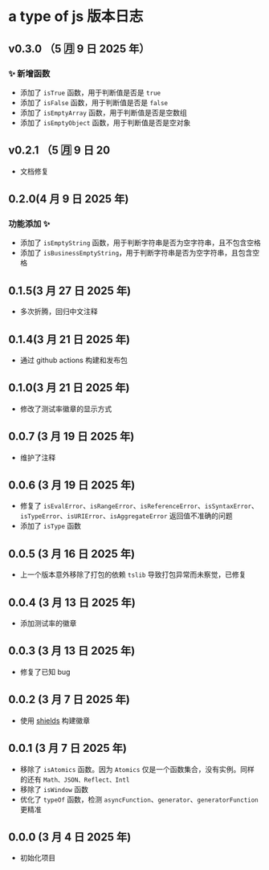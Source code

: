# a type of js 版本日志

## v0.3.0 （5 🈷️ 9 日 2025 年）

### ✨ 新增函数

- 添加了 `isTrue` 函数，用于判断值是否是 `true`
- 添加了 `isFalse` 函数，用于判断值是否是 `false`
- 添加了 `isEmptyArray` 函数，用于判断值是否是空数组
- 添加了 `isEmptyObject` 函数，用于判断值是否是空对象

## v0.2.1 （5 🈷️ 9 日 20

- 文档修复

## 0.2.0(4 月 9 日 2025 年)

### 功能添加 ✨

- 添加了 `isEmptyString` 函数，用于判断字符串是否为空字符串，且不包含空格
- 添加了 `isBusinessEmptyString`，用于判断字符串是否为空字符串，且包含空格

## 0.1.5(3 月 27 日 2025 年)

- 多次折腾，回归中文注释

## 0.1.4(3 月 21 日 2025 年)

- 通过 github actions 构建和发布包

## 0.1.0(3 月 21 日 2025 年)

- 修改了测试率徽章的显示方式

## 0.0.7 (3 月 19 日 2025 年)

- 维护了注释

## 0.0.6 (3 月 19 日 2025 年)

- 修复了 `isEvalError`、`isRangeError`、`isReferenceError`、`isSyntaxError`、`isTypeError`、`isURIError`、`isAggregateError` 返回值不准确的问题
- 添加了 `isType` 函数

## 0.0.5 (3 月 16 日 2025 年)

- 上一个版本意外移除了打包的依赖 `tslib` 导致打包异常而未察觉，已修复

## 0.0.4 (3 月 13 日 2025 年)

- 添加测试率的徽章

## 0.0.3 (3 月 13 日 2025 年)

- 修复了已知 bug

## 0.0.2 (3 月 7 日 2025 年)

- 使用 [shields](https://img.shields.io) 构建徽章

## 0.0.1 (3 月 7 日 2025 年)

- 移除了 `isAtomics` 函数。因为 `Atomics` 仅是一个函数集合，没有实例。同样的还有 `Math、JSON、Reflect、Intl`
- 移除了 `isWindow` 函数
- 优化了 `typeOf` 函数，检测 `asyncFunction`、`generator`、`generatorFunction` 更精准

## 0.0.0 (3 月 4 日 2025 年)

- 初始化项目
